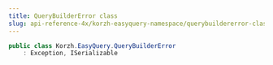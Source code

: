 ```yaml
---
title: QueryBuilderError class
slug: api-reference-4x/korzh-easyquery-namespace/querybuildererror-class
---
```



```csharp
public class Korzh.EasyQuery.QueryBuilderError
    : Exception, ISerializable

```